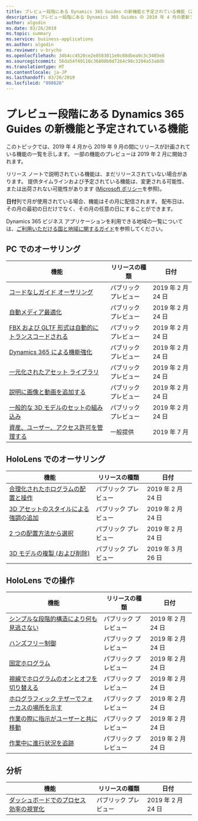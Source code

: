 ```yaml
---
title: プレビュー段階にある Dynamics 365 Guides の新機能と予定されている機能 (2019 年 4 月)
description: プレビュー段階にある Dynamics 365 Guides の 2019 年 4 月の更新プログラムで予定されている機能
author: algodin
ms.date: 03/26/2019
ms.topic: summary
ms.service: business-applications
ms.author: algodin
ms.reviewer: v-brycho
ms.openlocfilehash: 34b4cc4520ce2e8583011e0c88dbea9c3c3403e8
ms.sourcegitcommit: 56da54f49110c36800b0d7264c98c3294a53a8db
ms.translationtype: HT
ms.contentlocale: ja-JP
ms.lasthandoff: 03/26/2019
ms.locfileid: "898626"
---
```

#  <a name="whats-new-and-planned-for-dynamics-365-guides-in-preview"></a>プレビュー段階にある Dynamics 365 Guides の新機能と予定されている機能

このトピックでは、2019 年 4 月から 2019 年 9 月の間にリリースが計画されている機能の一覧を示します。 一部の機能のプレビューは 2019 年 2 月に開始されます。

リリース ノートで説明されている機能は、まだリリースされていない場合があります。 提供タイムラインおよび予定されている機能は、変更される可能性、または出荷されない可能性があります ([Microsoft ポリシー](https://go.microsoft.com/fwlink/p/?linkid=2007332)を参照)。

**日付**列で月が使用されている場合、機能はその月に配信されます。 配布日は、その月の最初の日だけでなく、その月の任意の日にすることができます。

Dynamics 365 ビジネス アプリケーションを利用できる地域の一覧については、[ご利用いただける国と地域に関するガイド](https://aka.ms/dynamics_365_international_availability_deck)を参照してください。


## <a name="authoring-on-pc"></a>PC でのオーサリング
 
| 機能                                                                       | リリースの種類         | 日付 |
|-------------------------------------------------------------------------------|----------------------|----------------------|
| [コードなしガイド オーサリング](no-code-authoring.md)                         | パブリック プレビュー      | 2019 年 2 月 24 日             |
| [自動メディア最適化](automatic-media-optimization.md)               | パブリック プレビュー      | 2019 年 2 月 24 日             |
| [FBX および GLTF 形式は自動的にトランスコードされる](formats-transcoded.md)         | パブリック プレビュー      | 2019 年 2 月 24 日             |
| [Dynamics 365 による機能強化](powered-by-dynamics-365.md)            | パブリック プレビュー      | 2019 年 2 月 24 日             |
| [一元化されたアセット ライブラリ](centralized-asset-library.md)                 | パブリック プレビュー      | 2019 年 2 月 24 日            |
| [説明に画像と動画を追加する](images-videos.md)                     | パブリック プレビュー      | 2019 年 2 月 24 日             |
| [一般的な 3D モデルのセットの組み込み](common-3D-models.md)                      | パブリック プレビュー      | 2019 年 2 月 24 日             |
| [資産、ユーザー、アクセス許可を管理する](admin-portal.md)                | 一般提供      | 2019 年 7 月      |


## <a name="authoring-on-hololens"></a>HoloLens でのオーサリング
 
| 機能                                                                       | リリースの種類         | 日付 |
|-------------------------------------------------------------------------------|----------------------|----------------------|
| [合理化されたホログラムの配置と操作](streamlined-hologram-placement.md)    | パブリック プレビュー  | 2019 年 2 月 24 日       |
| [3D アセットのスタイルによる強調の追加](styles.md)               | パブリック プレビュー      | 2019 年 2 月 24 日             |
| [2 つの配置方法から選択](alignment.md)                               | パブリック プレビュー      | 2019 年 2 月 24 日|
| [3D モデルの複製 (および削除)](copy-models.md)|パブリック プレビュー|2019 年 3 月 26 日|

## <a name="operating-on-hololens"></a>HoloLens での操作
 
| 機能                                                                       | リリースの種類         | 日付 |
|-------------------------------------------------------------------------------|----------------------|----------------------|
| [シンプルな段階的構造により何も見逃さない](step-by-step.md)    | パブリック プレビュー  | 2019 年 2 月 24 日       |
| [ハンズフリー制御](hands-free-control.md)               | パブリック プレビュー      | 2019 年 2 月 24 日             |
| [固定ホログラム](anchored-holograms.md)                               | パブリック プレビュー      | 2019 年 2 月 24 日             |
| [視線でホログラムのオンとオフを切り替える](holographic-toggle.md)                               | パブリック プレビュー      | 2019 年 2 月 24 日             |
| [ホログラフィック テザーでフォーカスの場所を示す](holographic-tether.md)                               | パブリック プレビュー      | 2019 年 2 月 24 日             |
| [作業の際に指示がユーザーと共に移動](tag-along.md)                               | パブリック プレビュー      | 2019 年 2 月 24 日             |
| [作業中に進行状況を追跡](track-progress.md)                               | パブリック プレビュー      | 2019 年 2 月 24 日       |


## <a name="analytics"></a>分析
 
| 機能                                                                       | リリースの種類         | 日付 |
|-------------------------------------------------------------------------------|----------------------|----------------------|
| [ダッシュボードでのプロセス効率の視覚化](visualize-user-data.md)                               | パブリック プレビュー       | 2019 年 2 月 24 日             |


